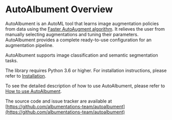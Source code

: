 # AutoAlbument Overview

AutoAlbument is an AutoML tool that learns image augmentation policies from data using the [Faster AutoAugment algorithm](https://arxiv.org/abs/1911.06987). It relieves the user from manually selecting augmentations and tuning their parameters. AutoAlbument provides a complete ready-to-use configuration for an augmentation pipeline.

AutoAlbument supports image classification and semantic segmentation tasks.

The library requires Python 3.6 or higher. For installation instructions, please refer to [Installation](installation.md).

To see the detailed description of how to use AutoAlbument, please refer to [How to use AutoAlbument](how_to_use.md).

The source code and issue tracker are available at [https://github.com/albumentations-team/autoalbument](https://github.com/albumentations-team/autoalbument)
